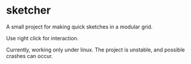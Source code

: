 # sketcher

A small project for making quick sketches in a modular grid.

Use right click for interaction. 

Currently, working only under linux.
The project is unstable, and possible crashes can occur. 
